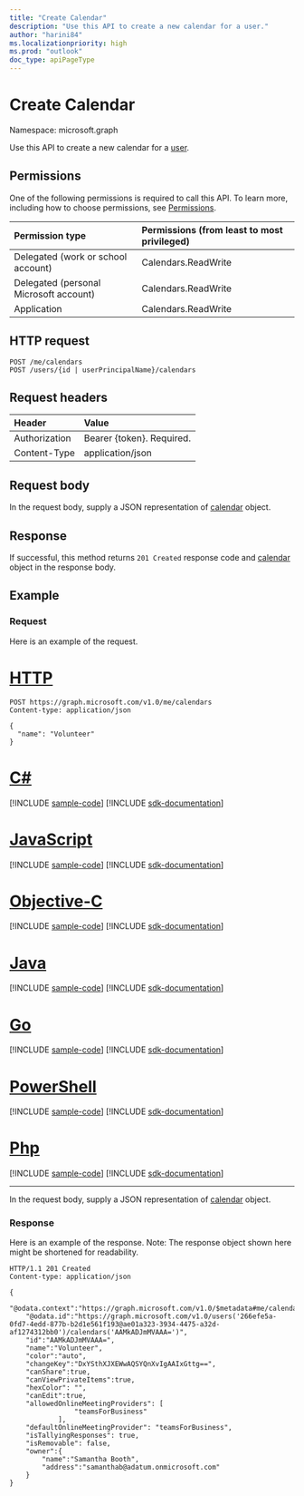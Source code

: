 ```yaml
---
title: "Create Calendar"
description: "Use this API to create a new calendar for a user."
author: "harini84"
ms.localizationpriority: high
ms.prod: "outlook"
doc_type: apiPageType
---
```


# Create Calendar

Namespace: microsoft.graph

Use this API to create a new calendar for a [user](../resources/user.md).
## Permissions
One of the following permissions is required to call this API. To learn more, including how to choose permissions, see [Permissions](/graph/permissions-reference).

|Permission type      | Permissions (from least to most privileged)              |
|:--------------------|:---------------------------------------------------------|
|Delegated (work or school account) | Calendars.ReadWrite    |
|Delegated (personal Microsoft account) | Calendars.ReadWrite    |
|Application | Calendars.ReadWrite |

## HTTP request
<!-- { "blockType": "ignored" } -->
```http
POST /me/calendars
POST /users/{id | userPrincipalName}/calendars
```
## Request headers
| Header       | Value |
|:---------------|:--------|
| Authorization  | Bearer {token}. Required.  |
| Content-Type  | application/json  |

## Request body
In the request body, supply a JSON representation of [calendar](../resources/calendar.md) object.

## Response

If successful, this method returns `201 Created` response code and [calendar](../resources/calendar.md) object in the response body.

## Example
### Request
Here is an example of the request.

# [HTTP](#tab/http)
<!-- {
  "blockType": "request",
  "name": "create_calendar_from_user"
}-->
```http
POST https://graph.microsoft.com/v1.0/me/calendars
Content-type: application/json

{
  "name": "Volunteer"
}
```
# [C#](#tab/csharp)
[!INCLUDE [sample-code](../includes/snippets/csharp/create-calendar-from-user-csharp-snippets.md)]
[!INCLUDE [sdk-documentation](../includes/snippets/snippets-sdk-documentation-link.md)]

# [JavaScript](#tab/javascript)
[!INCLUDE [sample-code](../includes/snippets/javascript/create-calendar-from-user-javascript-snippets.md)]
[!INCLUDE [sdk-documentation](../includes/snippets/snippets-sdk-documentation-link.md)]

# [Objective-C](#tab/objc)
[!INCLUDE [sample-code](../includes/snippets/objc/create-calendar-from-user-objc-snippets.md)]
[!INCLUDE [sdk-documentation](../includes/snippets/snippets-sdk-documentation-link.md)]

# [Java](#tab/java)
[!INCLUDE [sample-code](../includes/snippets/java/create-calendar-from-user-java-snippets.md)]
[!INCLUDE [sdk-documentation](../includes/snippets/snippets-sdk-documentation-link.md)]

# [Go](#tab/go)
[!INCLUDE [sample-code](../includes/snippets/go/create-calendar-from-user-go-snippets.md)]
[!INCLUDE [sdk-documentation](../includes/snippets/snippets-sdk-documentation-link.md)]

# [PowerShell](#tab/powershell)
[!INCLUDE [sample-code](../includes/snippets/powershell/create-calendar-from-user-powershell-snippets.md)]
[!INCLUDE [sdk-documentation](../includes/snippets/snippets-sdk-documentation-link.md)]

# [Php](#tab/php)
[!INCLUDE [sample-code](../includes/snippets/php/create-calendar-from-user-php-snippets.md)]
[!INCLUDE [sdk-documentation](../includes/snippets/snippets-sdk-documentation-link.md)]

---

In the request body, supply a JSON representation of [calendar](../resources/calendar.md) object.
### Response
Here is an example of the response. Note: The response object shown here might be shortened for readability.
<!-- {
  "blockType": "response",
  "truncated": true,
  "@odata.type": "microsoft.graph.calendar"
} -->
```http
HTTP/1.1 201 Created
Content-type: application/json

{
    "@odata.context":"https://graph.microsoft.com/v1.0/$metadata#me/calendars/$entity",
    "@odata.id":"https://graph.microsoft.com/v1.0/users('266efe5a-0fd7-4edd-877b-b2d1e561f193@ae01a323-3934-4475-a32d-af1274312bb0')/calendars('AAMkADJmMVAAA=')",
    "id":"AAMkADJmMVAAA=",
    "name":"Volunteer",
    "color":"auto",
    "changeKey":"DxYSthXJXEWwAQSYQnXvIgAAIxGttg==",
    "canShare":true,
    "canViewPrivateItems":true,
    "hexColor": "",
    "canEdit":true,
    "allowedOnlineMeetingProviders": [
                "teamsForBusiness"
            ],
    "defaultOnlineMeetingProvider": "teamsForBusiness",
    "isTallyingResponses": true,
    "isRemovable": false,
    "owner":{
        "name":"Samantha Booth",
        "address":"samanthab@adatum.onmicrosoft.com"
    }
}
```

<!-- uuid: 8fcb5dbc-d5aa-4681-8e31-b001d5168d79
2015-10-25 14:57:30 UTC -->
<!-- {
  "type": "#page.annotation",
  "description": "Create Calendar",
  "keywords": "",
  "section": "documentation",
  "tocPath": "",
  "suppressions": [
  ]
}-->

